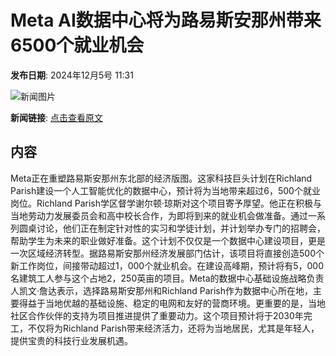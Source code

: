 # Meta AI数据中心将为路易斯安那州带来6500个就业机会

**发布日期**: 2024年12月5号 11:31

![新闻图片](https://upload.chinaz.com/2024/1205/6386899509290996023031275.png)

**新闻链接**: [点击查看原文](https://www.aibase.com/zh/news/13719)

## 内容

Meta正在重塑路易斯安那州东北部的经济版图。这家科技巨头计划在Richland Parish建设一个人工智能优化的数据中心，预计将为当地带来超过6，500个就业岗位。Richland Parish学区督学谢尔顿·琼斯对这个项目寄予厚望。他正在积极与当地劳动力发展委员会和高中校长合作，为即将到来的就业机会做准备。通过一系列圆桌讨论，他们正在制定针对性的实习和学徒计划，并计划举办专门的招聘会，帮助学生为未来的职业做好准备。这个计划不仅仅是一个数据中心建设项目，更是一次区域经济转型。据路易斯安那州经济发展部门估计，该项目将直接创造500个新工作岗位，间接带动超过1，000个就业机会。在建设高峰期，预计将有5，000名建筑工人参与这个占地2，250英亩的项目。Meta的数据中心基础设施战略负责人凯文·詹达表示，选择路易斯安那州和Richland Parish作为数据中心所在地，主要得益于当地优越的基础设施、稳定的电网和友好的营商环境。更重要的是，当地社区合作伙伴的支持为项目推进提供了重要动力。这个项目预计将于2030年完工，不仅将为Richland Parish带来经济活力，还将为当地居民，尤其是年轻人，提供宝贵的科技行业发展机遇。

